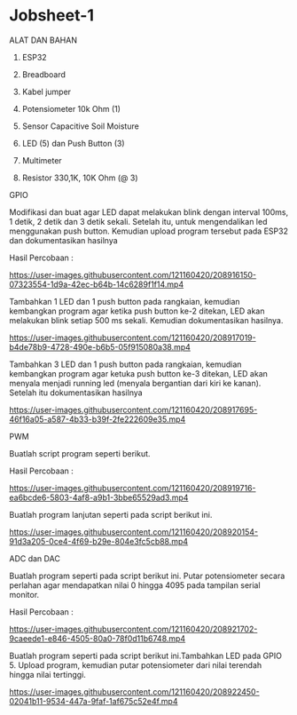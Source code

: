 # Jobsheet-1

 ALAT DAN BAHAN
 
1) ESP32

2) Breadboard

3) Kabel jumper

4) Potensiometer 10k Ohm (1)

5) Sensor Capacitive Soil Moisture

6) LED (5) dan Push Button (3)

7) Multimeter

8) Resistor 330,1K, 10K Ohm (@ 3)

GPIO

Modifikasi dan buat agar LED dapat melakukan blink dengan interval 100ms, 1 detik, 2 detik dan 3 detik sekali. Setelah itu, untuk mengendalikan led menggunakan push button. Kemudian upload program tersebut pada ESP32 dan dokumentasikan hasilnya

Hasil Percobaan :

https://user-images.githubusercontent.com/121160420/208916150-07323554-1d9a-42ec-b64b-14c6289f1f14.mp4

Tambahkan 1 LED dan 1 push button pada rangkaian, kemudian kembangkan program agar ketika push button ke-2 ditekan, LED akan melakukan blink setiap 500 ms sekali. Kemudian dokumentasikan hasilnya.


https://user-images.githubusercontent.com/121160420/208917019-b4de78b9-4728-490e-b6b5-05f915080a38.mp4

Tambahkan 3 LED dan 1 push button pada rangkaian, kemudian kembangkan program agar ketuka push button ke-3 ditekan, LED akan menyala menjadi running led (menyala bergantian dari kiri ke kanan). Setelah itu dokumentasikan hasilnya

https://user-images.githubusercontent.com/121160420/208917695-46f16a05-a587-4b33-b39f-2fe222609e35.mp4


PWM

Buatlah script program seperti berikut.

Hasil Percobaan :

https://user-images.githubusercontent.com/121160420/208919716-ea6bcde6-5803-4af8-a9b1-3bbe65529ad3.mp4

Buatlah program lanjutan seperti pada script berikut ini.

https://user-images.githubusercontent.com/121160420/208920154-91d3a205-0ce4-4f69-b29e-804e3fc5cb88.mp4


ADC dan DAC

Buatlah program seperti pada script berikut ini. Putar potensiometer secara perlahan agar mendapatkan nilai 0 hingga 4095 pada tampilan serial monitor.

Hasil Percobaan :

https://user-images.githubusercontent.com/121160420/208921702-9caeede1-e846-4505-80a0-78f0d11b6748.mp4

Buatlah program seperti pada script berikut ini.Tambahkan LED pada GPIO 5. Upload program, kemudian putar potensiometer dari nilai terendah hingga nilai tertinggi.

https://user-images.githubusercontent.com/121160420/208922450-02041b11-9534-447a-9faf-1af675c52e4f.mp4



